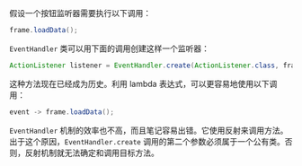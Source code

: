 假设一个按钮监听器需要执行以下调用：

```java
frame.loadData();
```

`EventHandler` 类可以用下面的调用创建这样一个监听器：

```java
ActionListener listener = EventHandler.create(ActionListener.class, frame, "loadData");
```

这种方法现在已经成为历史。利用 lambda 表达式，可以更容易地使用以下调用：

```java
event -> frame.loadData();
```

`EventHandler` 机制的效率也不高，而且笔记容易出错。它使用反射来调用方法。出于这个原因，`EventHandler.create` 调用的第二个参数必须属于一个公有类。否则，反射机制就无法确定和调用目标方法。
